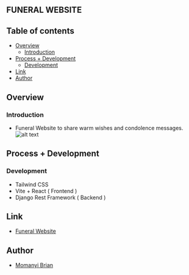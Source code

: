## FUNERAL WEBSITE

## Table of contents

- [Overview](#overview)
    - [Introduction](#introduction)
- [Process + Development](#process--development)
    - [Development](#development)
- [Link](#link)
- [Author](#author)

## Overview
### Introduction
- Funeral Website to share warm wishes and condolence messages.
![alt text](image/valentines.PNG)

## Process + Development
### Development
- Tailwind CSS
- Vite + React ( Frontend )
- Django Rest Framework ( Backend )

## Link
- [Funeral Website](https://farewell-bosibori-nyambane.vercel.app/)

## Author
- [Momanyi Brian](https://portfolio-momanyi-brian.vercel.app)